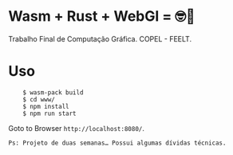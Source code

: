 # Wasm + Rust + WebGl = 🤓🥰

Trabalho Final de Computação Gráfica. COPEL - FEELT.

# Uso

```shell
    $ wasm-pack build
    $ cd www/
    $ npm install
    $ npm run start
```

Goto to Browser ```http://localhost:8080/```.

    Ps: Projeto de duas semanas… Possui algumas dívidas técnicas.

